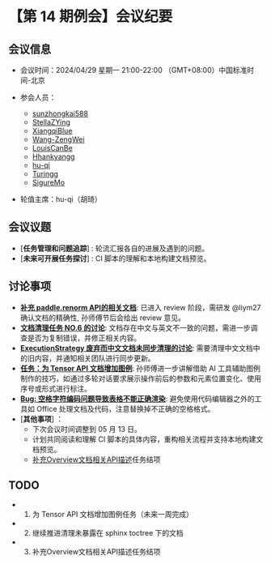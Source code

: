 # 【第 14 期例会】会议纪要

## 会议信息

- 会议时间：2024/04/29 星期一 21:00-22:00 （GMT+08:00）中国标准时间-北京
- 参会人员：
  - [sunzhongkai588](https://github.com/sunzhongkai588)
  - [StellaZYing](https://github.com/StellaZYing)
  - [XiangqiBlue](https://github.com/XiangqiBlue)
  - [Wang-ZengWei](https://github.com/Wang-ZengWei)
  - [LouisCanBe](https://github.com/LouisCanBe)
  - [Hhankyangg](https://github.com/Hhankyangg)
  - [hu-qi](https://github.com/hu-qi)
  - [Turingg](https://github.com/Turingg)
  - [SigureMo](https://github.com/SigureMo)

- 轮值主席：hu-qi（胡琦）

## 会议议题

- [**任务管理和问题追踪**] : 轮流汇报各自的进展及遇到的问题。
- [**未来可开展任务探讨**] : CI 脚本的理解和本地构建文档预览。

## 讨论事项

- [**补充 paddle.renorm API的相关文档**](https://github.com/PaddlePaddle/docs/pull/6625): 已进入 review 阶段，需研发 @liym27 确认文档的精确性, 孙师傅节后会给出 review 意见。
- [**文档清理任务 NO.6 的讨论**](https://github.com/PaddlePaddle/docs/pull/6624): 文档存在中文与英文不一致的问题，需进一步调查是否为复制错误，并修正相关内容。
- [**ExecutionStrategy 废弃而中文文档未同步清理的讨论**](https://github.com/PaddlePaddle/Paddle/pull/63132): 需要清理中文文档中的旧内容，并通知相关团队进行同步更新。
- [**任务：为 Tensor API 文档增加图例**](https://github.com/PaddlePaddle/docs/issues/6614): 孙师傅进一步讲解借助 AI 工具辅助图例制作的技巧，如通过多轮对话要求展示操作前后的参数和元素位置变化、使用序号或形式进行标注。
- [**Bug: 空格字符编码问题导致表格不能正确渲染**](https://github.com/PaddlePaddle/docs/pull/6585#issuecomment-2074167229): 避免使用代码编辑器之外的工具如 Office 处理文档及代码，注意替换掉不正确的空格格式。
- [**其他事项**] ：
  - 下次会议时间调整到 05 月 13 日。
  - 计划共同阅读和理解 CI 脚本的具体内容，重构相关流程并支持本地构建文档预览。
  - [补充Overview文档相关API描述](https://github.com/PaddlePaddle/docs/issues/6427)任务结项

## TODO

- 1. 为 Tensor API 文档增加图例任务（未来一周完成）
- 2. 继续推进清理未暴露在 sphinx toctree 下的文档
- 3. 补充Overview文档相关API描述任务结项
